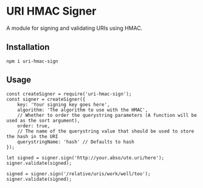 # URI HMAC Signer
A module for signing and validating URIs using HMAC.

## Installation
`npm i uri-hmac-sign`

## Usage

    const createSigner = require('uri-hmac-sign');
    const signer = createSigner({
        key: 'Your signing key goes here',
        algorithm: 'The algorithm to use with the HMAC',
        // Whether to order the querystring parameters (A function will be used as the sort argument),
        order: true,
        // The name of the querystring value that should be used to store the hash in the URI
        querystringName: 'hash' // Defaults to hash
    });

    let signed = signer.sign('http://your.abso/ute.uri/here');
    signer.validate(signed);

    signed = signer.sign('/relative/uris/work/well/too');
    signer.validate(signed);

